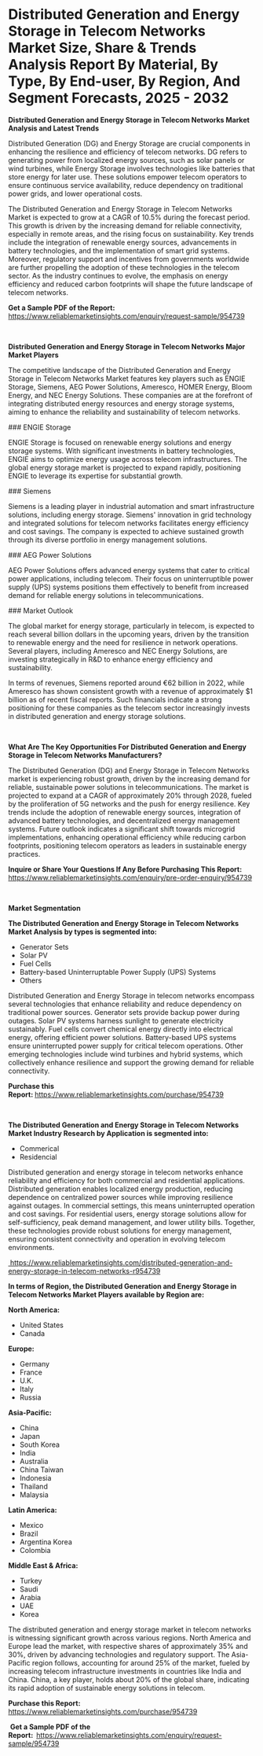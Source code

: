 <p><h1>Distributed Generation and Energy Storage in Telecom Networks Market Size, Share & Trends Analysis Report By Material, By Type, By End-user, By Region, And Segment Forecasts, 2025 - 2032</h1></p><p><strong>Distributed Generation and Energy Storage in Telecom Networks Market Analysis and Latest Trends</strong></p>
<p><p>Distributed Generation (DG) and Energy Storage are crucial components in enhancing the resilience and efficiency of telecom networks. DG refers to generating power from localized energy sources, such as solar panels or wind turbines, while Energy Storage involves technologies like batteries that store energy for later use. These solutions empower telecom operators to ensure continuous service availability, reduce dependency on traditional power grids, and lower operational costs.</p><p>The Distributed Generation and Energy Storage in Telecom Networks Market is expected to grow at a CAGR of 10.5% during the forecast period. This growth is driven by the increasing demand for reliable connectivity, especially in remote areas, and the rising focus on sustainability. Key trends include the integration of renewable energy sources, advancements in battery technologies, and the implementation of smart grid systems. Moreover, regulatory support and incentives from governments worldwide are further propelling the adoption of these technologies in the telecom sector. As the industry continues to evolve, the emphasis on energy efficiency and reduced carbon footprints will shape the future landscape of telecom networks.</p></p>
<p><strong>Get a Sample PDF of the Report:&nbsp;</strong> <a href="https://www.reliablemarketinsights.com/enquiry/request-sample/954739?utm_campaign=3216&utm_medium=2&utm_source=Github&utm_content=ia&utm_term=18042025&utm_id=distributed-generation-and-energy-storage-in-telecom-networks">https://www.reliablemarketinsights.com/enquiry/request-sample/954739</a></p>
<p>&nbsp;</p>
<p><strong>Distributed Generation and Energy Storage in Telecom Networks Major Market Players</strong></p>
<p><p>The competitive landscape of the Distributed Generation and Energy Storage in Telecom Networks Market features key players such as ENGIE Storage, Siemens, AEG Power Solutions, Ameresco, HOMER Energy, Bloom Energy, and NEC Energy Solutions. These companies are at the forefront of integrating distributed energy resources and energy storage systems, aiming to enhance the reliability and sustainability of telecom networks.</p><p>### ENGIE Storage</p><p>ENGIE Storage is focused on renewable energy solutions and energy storage systems. With significant investments in battery technologies, ENGIE aims to optimize energy usage across telecom infrastructures. The global energy storage market is projected to expand rapidly, positioning ENGIE to leverage its expertise for substantial growth.</p><p>### Siemens</p><p>Siemens is a leading player in industrial automation and smart infrastructure solutions, including energy storage. Siemens' innovation in grid technology and integrated solutions for telecom networks facilitates energy efficiency and cost savings. The company is expected to achieve sustained growth through its diverse portfolio in energy management solutions.</p><p>### AEG Power Solutions</p><p>AEG Power Solutions offers advanced energy systems that cater to critical power applications, including telecom. Their focus on uninterruptible power supply (UPS) systems positions them effectively to benefit from increased demand for reliable energy solutions in telecommunications.</p><p>### Market Outlook</p><p>The global market for energy storage, particularly in telecom, is expected to reach several billion dollars in the upcoming years, driven by the transition to renewable energy and the need for resilience in network operations. Several players, including Ameresco and NEC Energy Solutions, are investing strategically in R&D to enhance energy efficiency and sustainability.</p><p>In terms of revenues, Siemens reported around €62 billion in 2022, while Ameresco has shown consistent growth with a revenue of approximately $1 billion as of recent fiscal reports. Such financials indicate a strong positioning for these companies as the telecom sector increasingly invests in distributed generation and energy storage solutions.</p></p>
<p>&nbsp;</p>
<p><strong>What Are The Key Opportunities For Distributed Generation and Energy Storage in Telecom Networks Manufacturers?</strong></p>
<p><p>The Distributed Generation (DG) and Energy Storage in Telecom Networks market is experiencing robust growth, driven by the increasing demand for reliable, sustainable power solutions in telecommunications. The market is projected to expand at a CAGR of approximately 20% through 2028, fueled by the proliferation of 5G networks and the push for energy resilience. Key trends include the adoption of renewable energy sources, integration of advanced battery technologies, and decentralized energy management systems. Future outlook indicates a significant shift towards microgrid implementations, enhancing operational efficiency while reducing carbon footprints, positioning telecom operators as leaders in sustainable energy practices.</p></p>
<p><strong>Inquire or Share Your Questions If Any Before Purchasing This Report:</strong> <a href="https://www.reliablemarketinsights.com/enquiry/pre-order-enquiry/954739?utm_campaign=3216&utm_medium=2&utm_source=Github&utm_content=ia&utm_term=18042025&utm_id=distributed-generation-and-energy-storage-in-telecom-networks">https://www.reliablemarketinsights.com/enquiry/pre-order-enquiry/954739</a></p>
<p>&nbsp;</p>
<p><strong>Market Segmentation</strong></p>
<p><strong>The Distributed Generation and Energy Storage in Telecom Networks Market Analysis by types is segmented into:</strong></p>
<p><ul><li>Generator Sets</li><li>Solar PV</li><li>Fuel Cells</li><li>Battery-based Uninterruptable Power Supply (UPS) Systems</li><li>Others</li></ul></p>
<p><p>Distributed Generation and Energy Storage in telecom networks encompass several technologies that enhance reliability and reduce dependency on traditional power sources. Generator sets provide backup power during outages. Solar PV systems harness sunlight to generate electricity sustainably. Fuel cells convert chemical energy directly into electrical energy, offering efficient power solutions. Battery-based UPS systems ensure uninterrupted power supply for critical telecom operations. Other emerging technologies include wind turbines and hybrid systems, which collectively enhance resilience and support the growing demand for reliable connectivity.</p></p>
<p><strong>Purchase this Report:&nbsp;</strong><a href="https://www.reliablemarketinsights.com/purchase/954739?utm_campaign=3216&utm_medium=2&utm_source=Github&utm_content=ia&utm_term=18042025&utm_id=distributed-generation-and-energy-storage-in-telecom-networks">https://www.reliablemarketinsights.com/purchase/954739</a></p>
<p>&nbsp;</p>
<p><strong>The Distributed Generation and Energy Storage in Telecom Networks Market Industry Research by Application is segmented into:</strong></p>
<p><ul><li>Commerical</li><li>Residencial</li></ul></p>
<p><p>Distributed generation and energy storage in telecom networks enhance reliability and efficiency for both commercial and residential applications. Distributed generation enables localized energy production, reducing dependence on centralized power sources while improving resilience against outages. In commercial settings, this means uninterrupted operation and cost savings. For residential users, energy storage solutions allow for self-sufficiency, peak demand management, and lower utility bills. Together, these technologies provide robust solutions for energy management, ensuring consistent connectivity and operation in evolving telecom environments.</p></p>
<p><a href="https://www.reliablemarketinsights.com/distributed-generation-and-energy-storage-in-telecom-networks-r954739?utm_campaign=3216&utm_medium=2&utm_source=Github&utm_content=ia&utm_term=18042025&utm_id=distributed-generation-and-energy-storage-in-telecom-networks">&nbsp;https://www.reliablemarketinsights.com/distributed-generation-and-energy-storage-in-telecom-networks-r954739</a></p>
<p><strong>In terms of Region, the Distributed Generation and Energy Storage in Telecom Networks Market Players available by Region are:</strong></p>
<p>
    <p> <strong> North America: </strong>
        <ul>
            <li>United States</li>
            <li>Canada</li>
        </ul>
        </p> 
    <p> <strong> Europe: </strong>
        <ul>
            <li>Germany</li>
            <li>France</li>
            <li>U.K.</li>
            <li>Italy</li>
            <li>Russia</li>
        </ul>
        </p> 
    <p> <strong> Asia-Pacific: </strong>
        <ul>
            <li>China</li>
            <li>Japan</li>
            <li>South Korea</li>
            <li>India</li>
            <li>Australia</li>
            <li>China Taiwan</li>
            <li>Indonesia</li>
            <li>Thailand</li>
            <li>Malaysia</li>
        </ul>
        </p> 
    <p> <strong> Latin America: </strong>
        <ul>
            <li>Mexico</li>
            <li>Brazil</li>
            <li>Argentina Korea</li>
            <li>Colombia</li>
        </ul>
        </p> 
    <p> <strong> Middle East & Africa: </strong>
        <ul>
            <li>Turkey</li>
            <li>Saudi</li>
            <li>Arabia</li>
            <li>UAE</li>
            <li>Korea</li>
        </ul>
    </p>
    </p>
<p><p>The distributed generation and energy storage market in telecom networks is witnessing significant growth across various regions. North America and Europe lead the market, with respective shares of approximately 35% and 30%, driven by advancing technologies and regulatory support. The Asia-Pacific region follows, accounting for around 25% of the market, fueled by increasing telecom infrastructure investments in countries like India and China. China, a key player, holds about 20% of the global share, indicating its rapid adoption of sustainable energy solutions in telecom.</p></p>
<p><strong>Purchase this Report: </strong><a href="https://www.reliablemarketinsights.com/purchase/954739?utm_campaign=3216&utm_medium=2&utm_source=Github&utm_content=ia&utm_term=18042025&utm_id=distributed-generation-and-energy-storage-in-telecom-networks">https://www.reliablemarketinsights.com/purchase/954739</a></p>
<p>&nbsp;<strong>Get a Sample PDF of the Report:&nbsp;&nbsp;</strong><a href="https://www.reliablemarketinsights.com/enquiry/request-sample/954739?utm_campaign=3216&utm_medium=2&utm_source=Github&utm_content=ia&utm_term=18042025&utm_id=distributed-generation-and-energy-storage-in-telecom-networks">https://www.reliablemarketinsights.com/enquiry/request-sample/954739</a></p>
<p><strong></strong></p>
<p><p></p><p></p><p></p></p>
